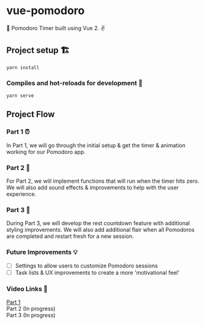 # vue-pomodoro

🍅 Pomodoro Timer built using Vue 2. ✌️

## Project setup 🏗️

```
yarn install
```

### Compiles and hot-reloads for development 🚧

```
yarn serve
```

## Project Flow

### Part 1 ⏰

In Part 1, we will go through the initial setup & get the timer & animation working for our Pomodoro app.

### Part 2 🔔

For Part 2, we will implement functions that will run when the timer hits zero. We will also add sound effects & improvements to help with the user experience.

### Part 3 🎉

During Part 3, we will develop the rest countdown feature with additional styling improvements.
We will also add additional flair when all Pomodoros are completed and restart fresh for a new session.

### Future Improvements 💡

- [ ] Settings to allow users to customize Pomodoro sessions
- [ ] Task lists & UX improvements to create a more 'motivational feel'

### Video Links 📸
[Part 1](https://youtu.be/61nRQynJI20) <br/>
Part 2 (In progress) <br/>
Part 3 (In progress) <br/>
